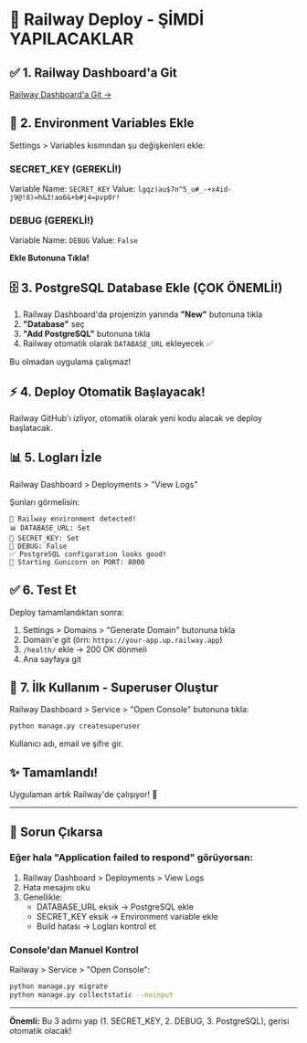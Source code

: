 # 🚀 Railway Deploy - ŞİMDİ YAPILACAKLAR

## ✅ 1. Railway Dashboard'a Git

[Railway Dashboard'a Git →](https://railway.app)

## 🔑 2. Environment Variables Ekle

Settings > Variables kısmından şu değişkenleri ekle:

### SECRET_KEY (GEREKLİ!)
Variable Name: `SECRET_KEY`
Value: `lgqz)au$7n^5_u#_-+x4id-j9@!8)=h&3!ao6&+b#j4=pvp0r!`

### DEBUG (GEREKLİ!)
Variable Name: `DEBUG`
Value: `False`

**Ekle Butonuna Tıkla!**

## 🗄️ 3. PostgreSQL Database Ekle (ÇOK ÖNEMLİ!)

1. Railway Dashboard'da projenizin yanında **"New"** butonuna tıkla
2. **"Database"** seç
3. **"Add PostgreSQL"** butonuna tıkla
4. Railway otomatik olarak `DATABASE_URL` ekleyecek ✅

Bu olmadan uygulama çalışmaz!

## ⚡ 4. Deploy Otomatik Başlayacak!

Railway GitHub'ı izliyor, otomatik olarak yeni kodu alacak ve deploy başlatacak.

## 📊 5. Logları İzle

Railway Dashboard > Deployments > "View Logs"

Şunları görmelisin:
```
🚂 Railway environment detected!
📊 DATABASE_URL: Set
🔑 SECRET_KEY: Set
🐛 DEBUG: False
✅ PostgreSQL configuration looks good!
🚀 Starting Gunicorn on PORT: 8000
```

## ✅ 6. Test Et

Deploy tamamlandıktan sonra:

1. Settings > Domains > "Generate Domain" butonuna tıkla
2. Domain'e git (örn: `https://your-app.up.railway.app`)
3. `/health/` ekle → 200 OK dönmeli
4. Ana sayfaya git

## 👤 7. İlk Kullanım - Superuser Oluştur

Railway Dashboard > Service > "Open Console" butonuna tıkla:

```bash
python manage.py createsuperuser
```

Kullanıcı adı, email ve şifre gir.

## ✨ Tamamlandı!

Uygulaman artık Railway'de çalışıyor! 🎉

---

## 🐛 Sorun Çıkarsa

### Eğer hala "Application failed to respond" görüyorsan:

1. Railway Dashboard > Deployments > View Logs
2. Hata mesajını oku
3. Genellikle:
   - DATABASE_URL eksik → PostgreSQL ekle
   - SECRET_KEY eksik → Environment variable ekle
   - Build hatası → Logları kontrol et

### Console'dan Manuel Kontrol

Railway > Service > "Open Console":

```bash
python manage.py migrate
python manage.py collectstatic --noinput
```

---

**Önemli:** Bu 3 adımı yap (1. SECRET_KEY, 2. DEBUG, 3. PostgreSQL), gerisi otomatik olacak!

